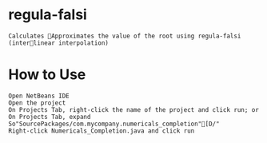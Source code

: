 # regula-falsi
	Calculates Approximates the value of the root using regula-falsi (interlinear interpolation)
# How to Use
	Open NetBeans IDE
	Open the project
	On Projects Tab, right-click the name of the project and click run; or
	On Projects Tab, expand So"SourcePackages/com.mycompany.numericals_completion"[D/"
	Right-click Numericals_Completion.java and click run
